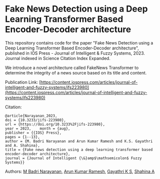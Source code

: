 # Fake News Detection using a Deep Learning Transformer Based Encoder-Decoder architecture

This repository contains code for the paper "Fake News Detection using a Deep Learning Transformer Based Encoder-Decoder architecture", published in IOS Press - Journal of Intelligent & Fuzzy Systems, 2023. Journal indexed in Science Citation Index Expanded.

We introduce a novel architecture called FakeNews Transformer to determine the integrity of a news source based on its title and content.

Publication Link: [https://content.iospress.com/articles/journal-of-intelligent-and-fuzzy-systems/ifs223980](https://content.iospress.com/articles/journal-of-intelligent-and-fuzzy-systems/ifs223980)

Citation:
```
@article{Narayanan_2023,
doi = {10.3233/jifs-223980},
url = {https://doi.org/10.3233%2Fjifs-223980},
year = 2023,	month = {aug},
publisher = {{IOS} Press},
pages = {1--13},
author = {M. Badri Narayanan and Arun Kumar Ramesh and K.S. Gayathri and A. Shahina},
title = {Fake news detection using a deep learning transformer based encoder-decoder architecture},
journal = {Journal of Intelligent {\&}amp$\mathsemicolon$ Fuzzy Systems}}
```

Authors: [M Badri Narayanan](https://www.linkedin.com/in/mbadrinarayanan), [Arun Kumar Ramesh](https://www.linkedin.com/in/ak152k), [Gayathri K S](https://scholar.google.co.in/citations?user=R1odoAwAAAAJ&hl=en&oi=ao), [Shahina A](https://scholar.google.co.in/citations?user=TrfKTFIAAAAJ&hl=en)
